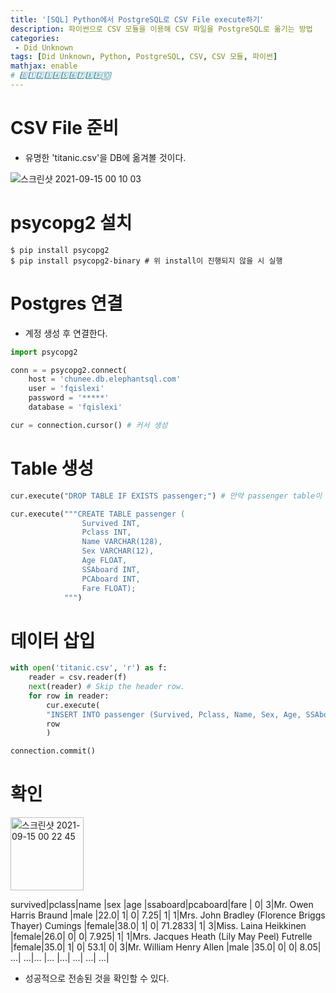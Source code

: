 ```yaml
---
title: '[SQL] Python에서 PostgreSQL로 CSV File execute하기'
description: 파이썬으로 CSV 모듈을 이용해 CSV 파일을 PostgreSQL로 옮기는 방법
categories:
 - Did Unknown
tags: [Did Unknown, Python, PostgreSQL, CSV, CSV 모듈, 파이썬]
mathjax: enable
# 0️⃣1️⃣2️⃣3️⃣4️⃣5️⃣6️⃣7️⃣8️⃣9️⃣🔟
---
```


# CSV File 준비

- 유명한 'titanic.csv'을 DB에 옮겨볼 것이다.

![스크린샷 2021-09-15 00 10 03](https://user-images.githubusercontent.com/79494088/133284052-9f070993-3a13-4998-a6cc-fc5bd94db596.png)

# psycopg2 설치

```
$ pip install psycopg2
$ pip install psycopg2-binary # 위 install이 진행되지 않을 시 실행
```

# Postgres 연결

- 계정 생성 후 연결한다.

```py
import psycopg2

conn = = psycopg2.connect(
    host = 'chunee.db.elephantsql.com'
    user = 'fqislexi'
    password = '*****'
    database = 'fqislexi'

cur = connection.cursor() # 커서 생성
```
# Table 생성

```py
cur.execute("DROP TABLE IF EXISTS passenger;") # 만약 passenger table이 있다면 삭제

cur.execute("""CREATE TABLE passenger (
                Survived INT,
                Pclass INT,
                Name VARCHAR(128),
                Sex VARCHAR(12),
                Age FLOAT,
                SSAboard INT,
                PCAboard INT,
                Fare FLOAT);
			""")
```

# 데이터 삽입

```py
with open('titanic.csv', 'r') as f:
    reader = csv.reader(f)
    next(reader) # Skip the header row.
    for row in reader:
        cur.execute(
        "INSERT INTO passenger (Survived, Pclass, Name, Sex, Age, SSAboard, PCAboard, Fare) VALUES (%s, %s, %s, %s, %s, %s, %s, %s)",
        row
        )

connection.commit()
```

# 확인

<img width="117" alt="스크린샷 2021-09-15 00 22 45" src="https://user-images.githubusercontent.com/79494088/133286273-7a7b8dda-7ef1-43ed-9be1-d73e303ae17b.png">

survived|pclass|name                                                    |sex   |age |ssaboard|pcaboard|fare    |
       0|     3|Mr. Owen Harris Braund                                  |male  |22.0|       1|       0|    7.25|
       1|     1|Mrs. John Bradley (Florence Briggs Thayer) Cumings      |female|38.0|       1|       0| 71.2833|
       1|     3|Miss. Laina Heikkinen                                   |female|26.0|       0|       0|   7.925|
       1|     1|Mrs. Jacques Heath (Lily May Peel) Futrelle             |female|35.0|       1|       0|    53.1|
       0|     3|Mr. William Henry Allen                                 |male  |35.0|       0|       0|    8.05|
       ...|     ...|...                                         |...  |...|       ...|       ...|  ...|


- 성공적으로 전송된 것을 확인할 수 있다.